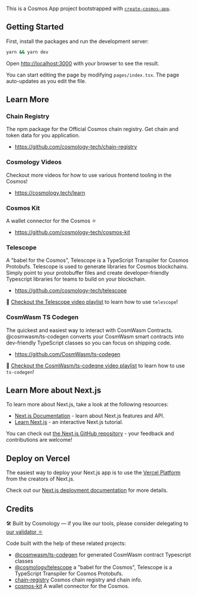 This is a Cosmos App project bootstrapped with
[`create-cosmos-app`](https://github.com/cosmology-tech/create-cosmos-app).

## Getting Started

First, install the packages and run the development server:

```bash
yarn && yarn dev
```

Open [http://localhost:3000](http://localhost:3000) with your browser to see the
result.

You can start editing the page by modifying `pages/index.tsx`. The page auto-updates
as you edit the file.

## Learn More

### Chain Registry

The npm package for the Official Cosmos chain registry. Get chain and token data for
you application.

- https://github.com/cosmology-tech/chain-registry

### Cosmology Videos

Checkout more videos for how to use various frontend tooling in the Cosmos!

- https://cosmology.tech/learn

### Cosmos Kit

A wallet connector for the Cosmos ⚛️

- https://github.com/cosmology-tech/cosmos-kit

### Telescope

A "babel for the Cosmos", Telescope is a TypeScript Transpiler for Cosmos Protobufs.
Telescope is used to generate libraries for Cosmos blockchains. Simply point to your
protobuffer files and create developer-friendly Typescript libraries for teams to
build on your blockchain.

- https://github.com/cosmology-tech/telescope

🎥
[Checkout the Telescope video playlist](https://www.youtube.com/watch?v=n82MsLe82mk&list=PL-lMkVv7GZwyQaK6bp6kMdOS5mzosxytC)
to learn how to use `telescope`!

### CosmWasm TS Codegen

The quickest and easiest way to interact with CosmWasm Contracts.
@cosmwasm/ts-codegen converts your CosmWasm smart contracts into dev-friendly
TypeScript classes so you can focus on shipping code.

- https://github.com/CosmWasm/ts-codegen

🎥
[Checkout the CosmWasm/ts-codegne video playlist](https://www.youtube.com/watch?v=D_A5V2PfNLA&list=PL-lMkVv7GZwz1KO3jANwr5W4MoziruXwK)
to learn how to use `ts-codegen`!

## Learn More about Next.js

To learn more about Next.js, take a look at the following resources:

- [Next.js Documentation](https://nextjs.org/docs) - learn about Next.js features and
  API.
- [Learn Next.js](https://nextjs.org/learn) - an interactive Next.js tutorial.

You can check out
[the Next.js GitHub repository](https://github.com/vercel/next.js/) - your feedback
and contributions are welcome!

## Deploy on Vercel

The easiest way to deploy your Next.js app is to use the
[Vercel Platform](https://vercel.com/new?utm_medium=default-template&filter=next.js&utm_source=create-next-app&utm_campaign=create-next-app-readme)
from the creators of Next.js.

Check out our [Next.js deployment documentation](https://nextjs.org/docs/deployment)
for more details.

## Credits

🛠 Built by Cosmology — if you like our tools, please consider delegating to
[our validator ⚛️](https://cosmology.tech/validator)

Code built with the help of these related projects:

- [@cosmwasm/ts-codegen](https://github.com/CosmWasm/ts-codegen) for generated
  CosmWasm contract Typescript classes
- [@cosmology/telescope](https://github.com/cosmology-tech/telescope) a "babel for
  the Cosmos", Telescope is a TypeScript Transpiler for Cosmos Protobufs.
- [chain-registry](https://github.com/cosmology-tech/chain-registry) Cosmos chain
  registry and chain info.
- [cosmos-kit](https://github.com/cosmology-tech/cosmos-kit) A wallet connector for
  the Cosmos.
